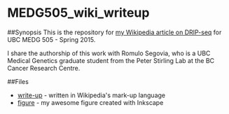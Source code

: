 # MEDG505_wiki_writeup

##Synopsis
This is the repository for [my Wikipedia article on DRIP-seq](https://en.wikipedia.org/wiki/Draft:DRIP-seq) for UBC MEDG 505 - Spring 2015.

I share the authorship of this work with Romulo Segovia, who is a UBC Medical Genetics graduate student from the Peter Stirling Lab at the BC Cancer Research Centre.

##Files
* [write-up](drip_seq.txt) - written in Wikipedia's mark-up language
* [figure](drip_seq_work_flow.svg) - my awesome figure created with Inkscape

